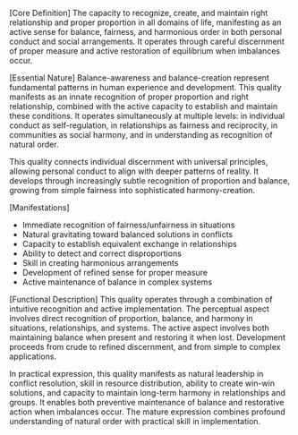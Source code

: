 [Core Definition]
The capacity to recognize, create, and maintain right relationship and proper proportion in all domains of life, manifesting as an active sense for balance, fairness, and harmonious order in both personal conduct and social arrangements. It operates through careful discernment of proper measure and active restoration of equilibrium when imbalances occur.

[Essential Nature]
Balance-awareness and balance-creation represent fundamental patterns in human experience and development. This quality manifests as an innate recognition of proper proportion and right relationship, combined with the active capacity to establish and maintain these conditions. It operates simultaneously at multiple levels: in individual conduct as self-regulation, in relationships as fairness and reciprocity, in communities as social harmony, and in understanding as recognition of natural order.

This quality connects individual discernment with universal principles, allowing personal conduct to align with deeper patterns of reality. It develops through increasingly subtle recognition of proportion and balance, growing from simple fairness into sophisticated harmony-creation.

[Manifestations]
- Immediate recognition of fairness/unfairness in situations
- Natural gravitating toward balanced solutions in conflicts
- Capacity to establish equivalent exchange in relationships
- Ability to detect and correct disproportions
- Skill in creating harmonious arrangements
- Development of refined sense for proper measure
- Active maintenance of balance in complex systems

[Functional Description]
This quality operates through a combination of intuitive recognition and active implementation. The perceptual aspect involves direct recognition of proportion, balance, and harmony in situations, relationships, and systems. The active aspect involves both maintaining balance when present and restoring it when lost. Development proceeds from crude to refined discernment, and from simple to complex applications.

In practical expression, this quality manifests as natural leadership in conflict resolution, skill in resource distribution, ability to create win-win solutions, and capacity to maintain long-term harmony in relationships and groups. It enables both preventive maintenance of balance and restorative action when imbalances occur. The mature expression combines profound understanding of natural order with practical skill in implementation.